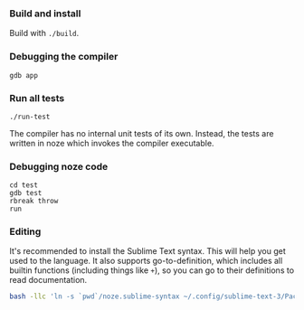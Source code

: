 ### Build and install

Build with `./build`.


### Debugging the compiler

`gdb app`


### Run all tests

`./run-test`

The compiler has no internal unit tests of its own.
Instead, the tests are written in noze which invokes the compiler executable.


### Debugging noze code

```
cd test
gdb test
rbreak throw
run
```

### Editing

It's recommended to install the Sublime Text syntax.
This will help you get used to the language.
It also supports go-to-definition, which includes all builtin functions (including things like `+`),
so you can go to their definitions to read documentation.

```sh
bash -llc 'ln -s `pwd`/noze.sublime-syntax ~/.config/sublime-text-3/Packages/User/noze.sublime-syntax'
```
